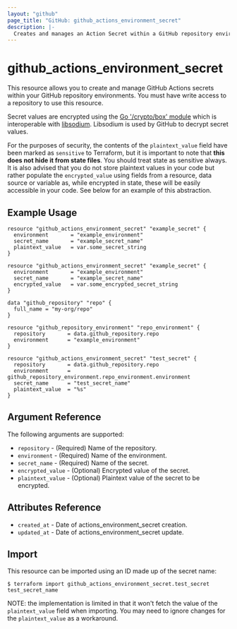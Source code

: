 ```yaml
---
layout: "github"
page_title: "GitHub: github_actions_environment_secret"
description: |-
  Creates and manages an Action Secret within a GitHub repository environment
---
```


# github_actions_environment_secret

This resource allows you to create and manage GitHub Actions secrets within your GitHub repository environments.
You must have write access to a repository to use this resource.

Secret values are encrypted using the [Go '/crypto/box' module](https://godoc.org/golang.org/x/crypto/nacl/box) which is
interoperable with [libsodium](https://libsodium.gitbook.io/doc/). Libsodium is used by GitHub to decrypt secret values. 

For the purposes of security, the contents of the `plaintext_value` field have been marked as `sensitive` to Terraform,
but it is important to note that **this does not hide it from state files**. You should treat state as sensitive always.
It is also advised that you do not store plaintext values in your code but rather populate the `encrypted_value`
using fields from a resource, data source or variable as, while encrypted in state, these will be easily accessible
in your code. See below for an example of this abstraction.

## Example Usage

```hcl
resource "github_actions_environment_secret" "example_secret" {
  environment       = "example_environment"
  secret_name       = "example_secret_name"
  plaintext_value   = var.some_secret_string
}

resource "github_actions_environment_secret" "example_secret" {
  environment       = "example_environment"
  secret_name       = "example_secret_name"
  encrypted_value   = var.some_encrypted_secret_string
}
```

```hcl
data "github_repository" "repo" {
  full_name = "my-org/repo"
}

resource "github_repository_environment" "repo_environment" {
  repository       = data.github_repository.repo
  environment      = "example_environment"
}

resource "github_actions_environment_secret" "test_secret" {
  repository       = data.github_repository.repo
  environment      = github_repository_environment.repo_environment.environment
  secret_name      = "test_secret_name"
  plaintext_value  = "%s"
}
```

## Argument Reference

The following arguments are supported:


* `repository`              - (Required) Name of the repository.
* `environment`             - (Required) Name of the environment.
* `secret_name`             - (Required) Name of the secret.
* `encrypted_value`         - (Optional) Encrypted value of the secret.
* `plaintext_value`         - (Optional) Plaintext value of the secret to be encrypted.

## Attributes Reference

* `created_at`      - Date of actions_environment_secret creation.
* `updated_at`      - Date of actions_environment_secret update.

## Import

This resource can be imported using an ID made up of the secret name:

```
$ terraform import github_actions_environment_secret.test_secret test_secret_name
```

NOTE: the implementation is limited in that it won't fetch the value of the
`plaintext_value` field when importing. You may need to ignore changes for the
`plaintext_value` as a workaround.
